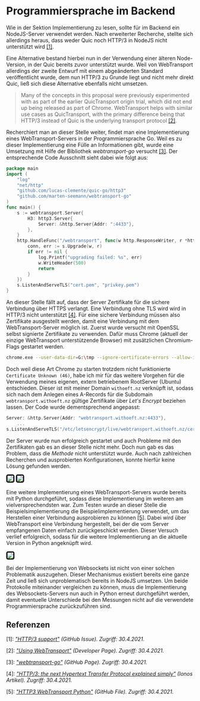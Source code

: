 # Programmiersprache im Backend

Wie in der Sektion Implementierung zu lesen, sollte für im Backend ein NodeJS-Server verwendet werden. Nach erweiterter Recherche, stellte sich allerdings heraus, dass weder Quic noch HTTP/3 in NodeJS nicht unterstützt wird [[1]](#ref1).

Eine Alternative bestand hierbei nun in der Verwendung einer älteren Node-Version, in der Quic bereits zuvor unterstützt wurde. Weil von WebTransport allerdings der zweite Entwurf mit einem abgeänderten Standard veröffentlicht wurde, dem nun HTTP/3 zu Grunde liegt und nicht mehr direkt Quic, ließ sich diese Alternative ebenfalls nicht umsetzen.

> Many of the concepts in this proposal were previously experimented with as part of the earlier QuicTransport origin trial, which did not end up being released as part of Chrome. WebTransport helps with similar use cases as QuicTransport, with the primary difference being that HTTP/3 instead of Quic is the underlying transport protocol [[2]](#ref2).

Recherchiert man an dieser Stelle weiter, findet man eine Implementierung eines WebTransport-Servers in der Programmiersprache Go. Weil es zu dieser Implementierung eine Fülle an Informationen gibt, wurde eine Umsetzung mit Hilfe der Bibliothek *webtransport-go* versucht [[3]](#ref3). Der entsprechende Code Ausschnitt sieht dabei wie folgt aus:

```go
package main
import (
	"log"
	"net/http"
	"github.com/lucas-clemente/quic-go/http3"
	"github.com/marten-seemann/webtransport-go"
)
func main() {
	s := webtransport.Server{
		H3: http3.Server{
			Server: &http.Server{Addr: ":4433"},
		},
	}
	http.HandleFunc("/webtransport", func(w http.ResponseWriter, r *http.Request) {
		conn, err := s.Upgrade(w, r)
		if err != nil {
			log.Printf("upgrading failed: %s", err)
			w.WriteHeader(500)
			return
		}
	})
	s.ListenAndServeTLS("cert.pem", "privkey.pem")
}
```

An dieser Stelle fällt auf, dass der Server Zertifikate für die sichere Verbindung über HTTPS verlangt. Eine Verbindung ohne TLS wird wird in HTTP/3 nicht unterstützt [[4]](#ref4). Für eine sichere Verbindung müssen also Zertifikate ausgestellt werden, damit eine Verbindung mit dem WebTransport-Server möglich ist. Zuerst wurde versucht mit OpenSSL selbst signierte Zertifikate zu verwenden. Dafür muss Chrome (aktuell der einzige WebTransport unterstützende Browser) mit zusätzlichen Chromium-Flags gestartet werden.

```bash
chrome.exe --user-data-dir=G:\tmp --ignore-certificate-errors --allow-insecure-localhost --ignore-certificate-errors-spki-list=XeMRFXvHKN9KjA5LFlg4HD3EA8Bq1YZI0psRTxKhmSg=
```

Doch weil diese Art Chrome zu starten trotzdem nicht funktionierte ``Certificate Unknown (46)``, habe ich mir für das weitere Vorgehen für die Verwendung meines eigenen, extern betriebenem RootServer (Ubuntu) entschieden. Dieser ist mit meiner Domain ``withoeft.nz`` verknüpft ist, sodass sich nach dem Anlegen eines A-Records für die Subdomain ``webtransport.withoeft.nz`` gültige Zertifikate über *Let's Encrypt* beziehen lassen. Der Code wurde dementsprechend angepasst:

```go
Server: &http.Server{Addr: "webtransport.withoeft.nz:4433"},
	...
s.ListenAndServeTLS("/etc/letsencrypt/live/webtransport.withoeft.nz/cert.pem", "/etc/letsencrypt/live/webtransport.withoeft.nz/privkey.pem")
```

Der Server wurde nun erfolgreich gestartet und auch Probleme mit den Zertifikaten gab es an dieser Stelle nicht mehr. Doch nun gab es das Problem, dass die *Methode* nicht unterstützt wurde. Auch nach zahlreichen Recherchen und ausprobierten Konfigurationen, konnte hierfür keine Lösung gefunden werden.

<img src="./assets/methodNotSupported.png" style="border: 3px solid black; border-radius: 5px;" />

<img src="./assets/connectionFailed.png" style="border: 3px solid black; border-radius: 5px;" />

Eine weitere Implementierung eines WebTransport-Servers wurde bereits mit Python durchgeführt, sodass diese Implementierung im weiteren am vielversprechendsten war. Zum Testen wurde an dieser Stelle die Beispielsimplementierung die Beispielimplementierung verwendet, um das Herstellen einer Verbindung ausprobieren zu können [[5]](#ref5). Dabei wird über WebTransport eine Verbindung hergestellt, bei der die vom Server empfangenen Daten einfach zurückgeschickt werden. Dieser Versuch verlief erfolgreich, sodass für die weitere Implementierung an die aktuelle Version in Python angeknüpft wird.

<img src="./assets/connectionSuccessful.png" style="border: 3px solid black; border-radius: 5px;" />

Bei der Implementierung von Websockets ist nicht von einer solchen Problematik auszugehen. Dieser Mechanismus existiert bereits eine ganze Zeit und ließ sich unproblematisch bereits in NodeJS umsetzen. Um beide Protokolle miteinander vergleichen zu können, muss die Implementierung des Websockets-Servers nun auch in Python erneut durchgeführt werden, damit eventuelle Unterschiede bei den Messungen nicht auf die verwendete Programmiersprache zurückzuführen sind.

## Referenzen

<span id="ref1">[1]: *["HTTP/3 support"](https://github.com/nodejs/node/issues/38478) (GitHub Issue). Zugriff: 30.4.2021.*</span>

<span id="ref2">[2]: *["Using WebTransport"](https://web.dev/webtransport/) (Developer Page). Zugriff: 30.4.2021.*</span>

<span id="ref3">[3]: *["webtransport-go"](https://github.com/marten-seemann/webtransport-go) (GitHub Page). Zugriff: 30.4.2021.*</span>

<span id="ref4">[4]: *["HTTP/3: the next Hypertext Transfer Protocol explained simply"](https://www.ionos.com/digitalguide/hosting/technical-matters/http3-explained/) (Ionos Artikel). Zugriff: 30.4.2021.*</span>

<span id="ref5">[5]: *["HTTP3 WebTransport Python"](https://github.com/GoogleChrome/samples/blob/gh-pages/webtransport/webtransport_server.py) (GitHub File). Zugriff: 30.4.2021.*</span>